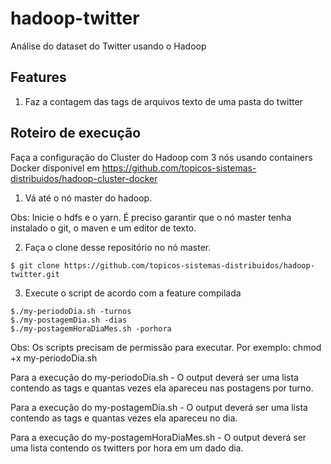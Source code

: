 # hadoop-twitter
Análise do dataset do Twitter usando o Hadoop

Features
---
1. Faz a contagem das tags de arquivos texto de uma pasta do twitter

Roteiro de execução
---
Faça a configuração do Cluster do Hadoop com 3 nós usando containers Docker disponível em https://github.com/topicos-sistemas-distribuidos/hadoop-cluster-docker

1. Vá até o nó master do hadoop. 

Obs: Inicie o hdfs e o yarn. É preciso garantir que o nó master tenha instalado o git, o maven e um editor de texto.  

2. Faça o clone desse repositório no nó master.
```
$ git clone https://github.com/topicos-sistemas-distribuidos/hadoop-twitter.git
```

3. Execute o script de acordo com a feature compilada
```
$./my-periodoDia.sh -turnos
$./my-postagemDia.sh -dias
$./my-postagemHoraDiaMes.sh -porhora
```

Obs: Os scripts precisam de permissão para executar. Por exemplo: chmod +x my-periodoDia.sh

Para a execução do my-periodoDia.sh - O output deverá ser uma lista contendo as tags e quantas vezes ela apareceu nas postagens por turno.

Para a execução do my-postagemDia.sh - O output deverá ser uma lista contendo as tags e quantas vezes ela apareceu no dia.

Para a execução do my-postagemHoraDiaMes.sh - O output deverá ser uma lista contendo os twitters por hora em um dado dia.
